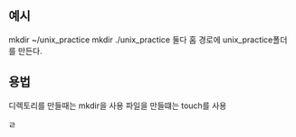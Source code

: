 ## 예시
mkdir ~/unix_practice
mkdir ./unix_practice
둘다 홈 경로에 unix_practice폴더를 만든다.

## 용법
디렉토리를 만들때는 mkdir을 사용
파일을 만들떄는 touch를 사용

ㄹ